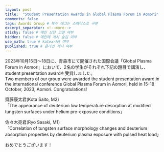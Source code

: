 ```yaml
---
layout: post
title:  "Student Presentation Awards in Global Plasma Forum in Aomori"
comments: false
tags: Awards Group # 복수 태그는 스페이스로 구분
excerpt_separator: <!--more-->
sticky: false # 메인 상단 고정 여부
hidden: false # 메인에 게시 숨김 여부
use_math: true # katex사용 여부
published: true # 온라인 게시 여부
---
```

<!-- 줄바꿈: 문장 뒤에 스페이스 두번 -->
<!-- 문단 바꿈: 엔터 두번 -->

2023年10月15日〜18日に、青森市にて開催された国際会議「Global Plasma Forum in Aomori」において、2名の学生がそれぞれ下記の題目で講演し、student presentation awardを受賞しました。<!--more-->  
Two members of our group were awarded the student presentation award in the international conference Global Plasma Forum in Aomori, held in 15-18 October, 2023, Aomori.
Congratulations!

齋藤康太君(Kota Saito, M2)  
「The appearance of deuterium low temperature desorption at modified tungsten surfaces under helium pre-exposure conditions」

佐々木亮君(Ryo Sasaki, M1)  
「Correlation of tungsten surface morphology changes and deuterium absorption properties by deuterium plasma exposure with pulsed heat load」

おめでとうございます！

